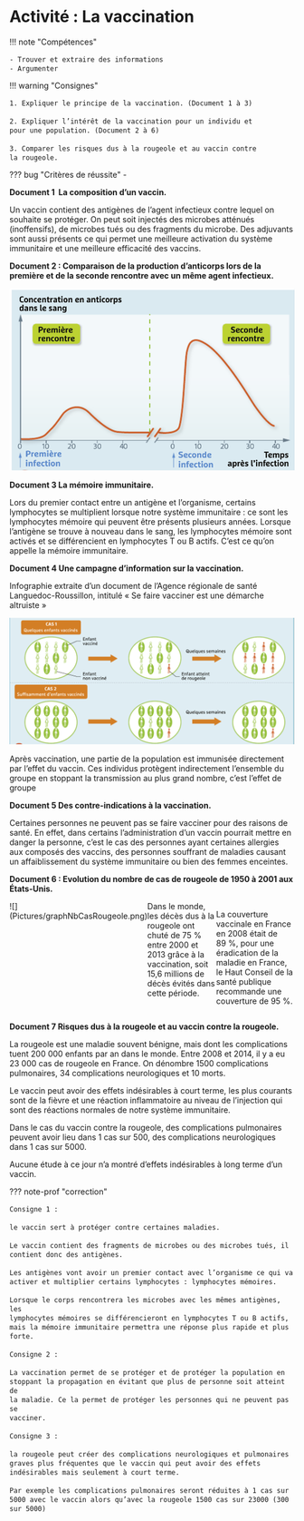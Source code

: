 # Activité : La vaccination

!!! note "Compétences"

    - Trouver et extraire des informations
    - Argumenter

!!! warning "Consignes"

    1. Expliquer le principe de la vaccination. (Document 1 à 3)

    2. Expliquer l’intérêt de la vaccination pour un individu et
    pour une population. (Document 2 à 6)

    3. Comparer les risques dus à la rougeole et au vaccin contre
    la rougeole.
        
??? bug "Critères de réussite"
    - 


**Document 1  La composition d’un vaccin.**

Un vaccin contient des antigènes de l’agent infectieux contre lequel on souhaite se protéger. On peut soit injectés des microbes atténués (inoffensifs), de microbes tués ou des fragments du microbe. Des adjuvants sont aussi présents ce qui permet une meilleure activation du système immunitaire et une meilleure efficacité des vaccins.

**Document 2 : Comparaison de la production d’anticorps lors de la première et de la seconde rencontre avec un même agent infectieux.**

![](Pictures/graphMemoireImmu.png)

**Document 3 La mémoire immunitaire.**

Lors du premier contact entre un antigène et l’organisme, certains lymphocytes se multiplient lorsque notre système immunitaire : ce sont les lymphocytes mémoire qui peuvent être présents plusieurs années.
Lorsque l’antigène se trouve à nouveau dans le sang, les lymphocytes mémoire sont activés et se différencient en lymphocytes T ou B actifs. C’est ce qu’on appelle la mémoire immunitaire.

**Document 4 Une campagne d’information sur la vaccination.**

Infographie extraite d’un document de l’Agence régionale de santé Languedoc-Roussillon, intitulé « Se faire vacciner est une démarche altruiste »

![](Pictures/effetPopVaccination.png)

Après vaccination, une partie de la population est immunisée directement par l’effet du vaccin. Ces individus protègent indirectement l’ensemble du groupe en stoppant la transmission au plus grand nombre, c’est l’effet de groupe

**Document 5 Des contre-indications à la vaccination.**

Certaines personnes ne peuvent pas se faire vacciner pour des raisons de santé. En effet, dans certains l’administration d’un vaccin pourrait mettre en danger la personne, c’est le cas des personnes ayant certaines allergies aux composés des vaccins, des personnes souffrant de maladies causant un affaiblissement du système immunitaire ou bien des femmes enceintes.

**Document 6 : Evolution du nombre de cas de rougeole de 1950 à 2001 aux États-Unis.**

<div markdown style="display:flex; flex-direction:row;">
<div markdown style="display:flex; flex: 1 1 0; flex-direction:column;">
![](Pictures/graphNbCasRougeole.png)
</div>

<div markdown style="display:flex; flex: 2 1 0; flex-direction:row;">
Dans le monde, les décès dus à la rougeole ont chuté de 75 % entre 2000 et 2013 grâce à la vaccination, soit 15,6 millions de décès évités dans cette période.

La couverture vaccinale en France en 2008 était de 89 %, pour une éradication de la maladie en France, le Haut Conseil de la santé publique recommande une couverture de 95 %.
</div>

</div>

**Document 7 Risques dus à la rougeole et au vaccin contre la rougeole.**

La rougeole est une maladie souvent bénigne, mais dont les complications tuent 200 000 enfants par an dans le monde. Entre 2008 et 2014, il y a eu 23 000 cas de rougeole en France. On dénombre 1500 complications pulmonaires, 34 complications neurologiques et 10 morts. 

Le vaccin peut avoir des effets indésirables à court terme, les plus courants sont de la fièvre et une réaction inflammatoire au niveau de l’injection qui sont des réactions normales de notre système immunitaire.

Dans le cas du vaccin contre la rougeole, des complications pulmonaires peuvent avoir lieu dans 1 cas sur 500, des complications neurologiques dans 1 cas sur 5000.

Aucune étude à ce jour n’a montré d’effets indésirables à long terme d’un vaccin.

??? note-prof "correction"

    Consigne 1 :

    le vaccin sert à protéger contre certaines maladies.

    Le vaccin contient des fragments de microbes ou des microbes tués, il
    contient donc des antigènes.

    Les antigènes vont avoir un premier contact avec l’organisme ce qui va
    activer et multiplier certains lymphocytes : lymphocytes mémoires.

    Lorsque le corps rencontrera les microbes avec les mêmes antigènes, les
    lymphocytes mémoires se différencieront en lymphocytes T ou B actifs,
    mais la mémoire immunitaire permettra une réponse plus rapide et plus
    forte.

    Consigne 2 :

    La vaccination permet de se protéger et de protéger la population en
    stoppant la propagation en évitant que plus de personne soit atteint de
    la maladie. Ce la permet de protéger les personnes qui ne peuvent pas se
    vacciner.

    Consigne 3 :

    la rougeole peut créer des complications neurologiques et pulmonaires
    graves plus fréquentes que le vaccin qui peut avoir des effets
    indésirables mais seulement à court terme.

    Par exemple les complications pulmonaires seront réduites à 1 cas sur
    5000 avec le vaccin alors qu’avec la rougeole 1500 cas sur 23000 (300
    sur 5000)